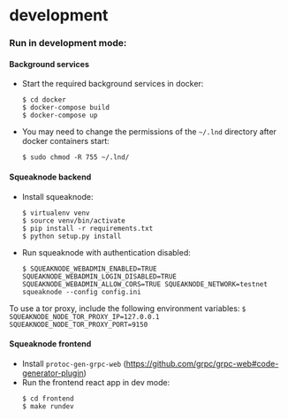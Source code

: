 # development

### Run in development mode:

#### Background services

- Start the required background services in docker:
	```
	$ cd docker
	$ docker-compose build
	$ docker-compose up
	```
- You may need to change the permissions of the `~/.lnd` directory after docker containers start:
	```
	$ sudo chmod -R 755 ~/.lnd/
	```

#### Squeaknode backend

- Install squeaknode:
	```
	$ virtualenv venv
	$ source venv/bin/activate
	$ pip install -r requirements.txt
	$ python setup.py install
	```
- Run squeaknode with authentication disabled:
	```
	$ SQUEAKNODE_WEBADMIN_ENABLED=TRUE SQUEAKNODE_WEBADMIN_LOGIN_DISABLED=TRUE SQUEAKNODE_WEBADMIN_ALLOW_CORS=TRUE SQUEAKNODE_NETWORK=testnet squeaknode --config config.ini
	```

To use a tor proxy, include the following environment variables:
	```
	$ SQUEAKNODE_NODE_TOR_PROXY_IP=127.0.0.1 SQUEAKNODE_NODE_TOR_PROXY_PORT=9150
	```


#### Squeaknode frontend

- Install `protoc-gen-grpc-web` (https://github.com/grpc/grpc-web#code-generator-plugin)
- Run the frontend react app in dev mode:
	```
	$ cd frontend
	$ make rundev
	```
